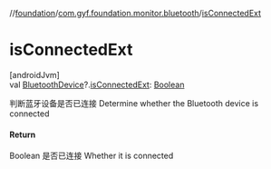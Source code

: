 //[foundation](../../index.md)/[com.gyf.foundation.monitor.bluetooth](index.md)/[isConnectedExt](is-connected-ext.md)

# isConnectedExt

[androidJvm]\
val [BluetoothDevice](https://developer.android.com/reference/kotlin/android/bluetooth/BluetoothDevice.html)?.[isConnectedExt](is-connected-ext.md): [Boolean](https://kotlinlang.org/api/core/kotlin-stdlib/kotlin/-boolean/index.html)

判断蓝牙设备是否已连接 Determine whether the Bluetooth device is connected

#### Return

Boolean 是否已连接     Whether it is connected